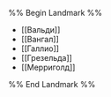 %% Begin Landmark %%

- [[Вальди]]
- [[Вангал]]
- [[Галлио]]
- [[Грезельда]]
- [[Мерриголд]]

%% End Landmark %%
